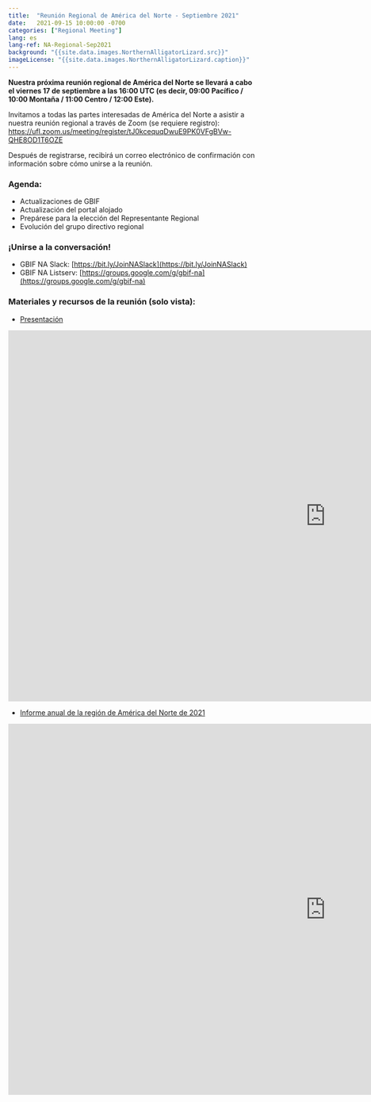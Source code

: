 ```yaml
---
title:  "Reunión Regional de América del Norte - Septiembre 2021"
date:   2021-09-15 10:00:00 -0700
categories: ["Regional Meeting"]
lang: es
lang-ref: NA-Regional-Sep2021
background: "{{site.data.images.NorthernAlligatorLizard.src}}"
imageLicense: "{{site.data.images.NorthernAlligatorLizard.caption}}"
---
```


**Nuestra próxima reunión regional de América del Norte se llevará a cabo el viernes 17 de septiembre a las 16:00 UTC (es decir, 09:00 Pacífico / 10:00 Montaña / 11:00 Centro / 12:00 Este).**

Invitamos a todas las partes interesadas de América del Norte a asistir a nuestra reunión regional a través de Zoom (se requiere registro): https://ufl.zoom.us/meeting/register/tJ0kcequqDwuE9PK0VFgBVw-QHE8OD1T6OZE 

Después de registrarse, recibirá un correo electrónico de confirmación con información sobre cómo unirse a la reunión.

### Agenda:
* Actualizaciones de GBIF
* Actualización del portal alojado
* Prepárese para la elección del Representante Regional
* Evolución del grupo directivo regional

### ¡Unirse a la conversación!
* GBIF NA Slack: [https://bit.ly/JoinNASlack](https://bit.ly/JoinNASlack)
* GBIF NA Listserv: [https://groups.google.com/g/gbif-na](https://groups.google.com/g/gbif-na)

### Materiales y recursos de la reunión (solo vista):
* [Presentación](https://docs.google.com/presentation/d/19xma_rmXYVqbmxC3l7fU3uPkKBKWwGzYlrjKhG9pSaQ/)
<iframe src="https://docs.google.com/presentation/d/19xma_rmXYVqbmxC3l7fU3uPkKBKWwGzYlrjKhG9pSaQ/embed?start=false&loop=false&delayms=3000" frameborder="0" width="1280" height="749" allowfullscreen="true" mozallowfullscreen="true" webkitallowfullscreen="true"></iframe>

* [Informe anual de la región de América del Norte de 2021](https://docs.google.com/document/d/1HFhI1lPUX7UTXEITjImSEuPL57oM88yhWCwdED5XnBA/)
<iframe src="https://docs.google.com/document/d/1HFhI1lPUX7UTXEITjImSEuPL57oM88yhWCwdED5XnBA/embed?start=false&loop=false&delayms=3000" frameborder="0" width="1280" height="749" allowfullscreen="true" mozallowfullscreen="true" webkitallowfullscreen="true"></iframe>
